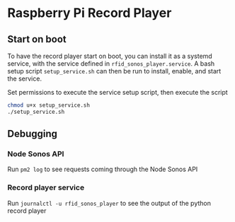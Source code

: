 # Raspberry Pi Record Player

## Start on boot

To have the record player start on boot, you can install it as a systemd service,
with the service defined in `rfid_sonos_player.service`. A bash setup script `setup_service.sh`
can then be run to install, enable, and start the service.

Set permissions to execute the service setup script, then execute the script

```bash
chmod u+x setup_service.sh
./setup_service.sh
```

## Debugging

### Node Sonos API

Run `pm2 log` to see requests coming through the Node Sonos API

### Record player service

Run `journalctl -u rfid_sonos_player` to see the output of the python record player


